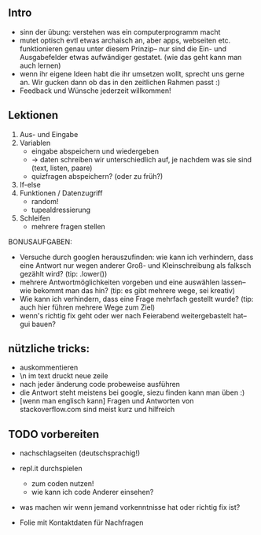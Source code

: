 ## Intro
- sinn der übung: verstehen was ein computerprogramm macht
- mutet optisch evtl etwas archaisch an, aber apps, webseiten etc. funktionieren genau unter diesem Prinzip– nur sind die Ein- und Ausgabefelder etwas aufwändiger gestatet. (wie das geht kann man auch lernen)
- wenn ihr eigene Ideen habt die ihr umsetzen wollt, sprecht uns gerne an. Wir gucken dann ob das in den zeitlichen Rahmen passt :)
- Feedback und Wünsche jederzeit willkommen!

## Lektionen
1. Aus- und Eingabe
2. Variablen
    - eingabe abspeichern und wiedergeben
    - -> daten schreiben wir unterschiedlich auf, je nachdem was sie sind (text, listen, paare)
    - quizfragen abspeichern? (oder zu früh?)
3. If-else
4. Funktionen / Datenzugriff
    - random!
    - tupealdressierung
5. Schleifen
    - mehrere fragen stellen

BONUSAUFGABEN:
- Versuche durch googlen herauszufinden: wie kann ich verhindern, dass eine Antwort nur wegen anderer Groß- und Kleinschreibung als falksch gezählt wird? (tip: .lower())
- mehrere Antwortmöglichkeiten vorgeben und eine auswählen lassen– wie bekommt man das hin? (tip: es gibt mehrere wege, sei kreativ)
- Wie kann ich verhindern, dass eine Frage mehrfach gestellt wurde? (tip: auch hier führen mehrere Wege zum Ziel)
- wenn's richtig fix geht oder wer nach Feierabend weitergebastelt hat– gui bauen?

## nützliche tricks:
- auskommentieren
- \n im text druckt neue zeile
- nach jeder änderung code probeweise ausführen
- die Antwort steht meistens bei google, siezu finden kann man üben :)
- [wenn man englisch kann] Fragen und Antworten von stackoverflow.com sind meist kurz und hilfreich

## TODO vorbereiten
- nachschlagseiten (deutschsprachig!)
- repl.it durchspielen
    * zum coden nutzen!
    * wie kann ich code Anderer einsehen?
- was machen wir wenn jemand vorkenntnisse hat oder richtig fix ist?

- Folie mit Kontaktdaten für Nachfragen